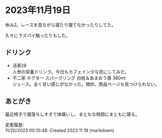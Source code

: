 # 2023年11月19日

休み2。レースを見ながら寝たり寝てなかったりしてた。

久々にラズパイ触ったりもした。

## ドリンク

- 活蔘28  
人参の栄養ドリンク。今日もカフェイン少な目にしてみた。
- 不二家 ネクター スパークリング 白桃＆あまおう苺 380ml  
ジュース。全く甘い感じがなかった。微妙。商品ページも見つけられない。

## あとがき

最近椅子で寝落ちしすぎて体痛いし、まともな時間にまともに寝る。

変更履歴:  
11/20/2023 00:10:48: Created 2023 11 19 (markdown)  
